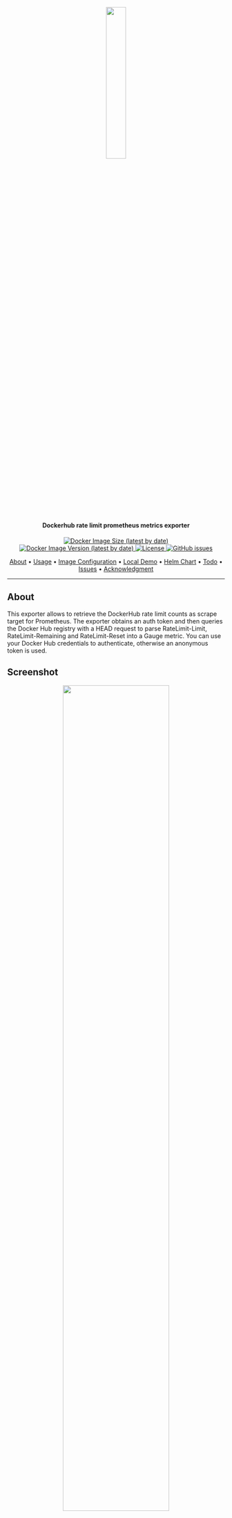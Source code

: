 <h2 align="center">
  <br>
  <p align="center"><img width=30% src="https://raw.githubusercontent.com/m47ik/drl-exporter/master/.github/img/logo.png"></p>
</h2>

<h4 align="center">Dockerhub rate limit prometheus metrics exporter </h4>

<p align="center">
    <a href="https://hub.docker.com/r/khaliq/drl-exporter">
    <img alt="Docker Image Size (latest by date)" src="https://img.shields.io/docker/image-size/khaliq/drl-exporter?style=flat-square&logo=docker">
    <a href="https://hub.docker.com/r/khaliq/drl-exporter/tags">
    <img alt="Docker Image Version (latest by date)" src="https://img.shields.io/docker/v/khaliq/drl-exporter?style=flat-square&logo=docker">
    <a href="https://github.com/m47ik/drl-exporter/blob/master/LICENSE">
    <img alt="License" src="https://img.shields.io/github/license/m47ik/drl-exporter?style=flat-square&logo=github&logoColor=white">
    <a href="https://github.com/m47ik/drl-exporter/issues">
    <img alt="GitHub issues" src="https://img.shields.io/github/issues/m47ik/drl-exporter?style=flat-square&logo=github&logoColor=white">
</p>

<p align="center">
  <a href="#about">About</a> •
  <a href="#usage">Usage</a> •
  <a href="#configuration-variables">Image Configuration</a> •
  <a href="#local-demo">Local Demo</a> •
  <a href="#helm-chart">Helm Chart</a> •
  <a href="#todo">Todo</a> •
  <a href="#issues">Issues</a> •
  <a href="#acknowledgment">Acknowledgment</a>
</p>

---

## About
<tr>
<td>
<p>This exporter allows to retrieve the DockerHub rate limit counts as scrape target for Prometheus.
The exporter obtains an auth token and then queries the Docker Hub registry with a HEAD request to parse RateLimit-Limit,
RateLimit-Remaining and RateLimit-Reset into a Gauge metric.
You can use your Docker Hub credentials to authenticate, otherwise an anonymous token is used.</p>

## Screenshot
<p align="center"><img width=70% src="https://raw.githubusercontent.com/m47ik/drl-exporter/master/.github/img/dashboard.png"></p>

## Usage
Multi Arch docker images are available (arm/arm64/amd64) you can pull it from dockerhub and run in your environment.

```bash
docker pull khaliq/drl-exporter:latest

docker run -d -p 2121:2121  khaliq/drl-exporter:latest

curl localhost:2121/metrics
```
### Output
```text
# HELP dockerhub_limit_max_requests_time Dockerhub rate limit maximum requests total time seconds
# TYPE dockerhub_limit_max_requests_time gauge
dockerhub_limit_max_requests_time 21600
# HELP dockerhub_limit_max_requests_total Dockerhub rate limit maximum requests in given time
# TYPE dockerhub_limit_max_requests_total gauge
dockerhub_limit_max_requests_total 100
# HELP dockerhub_limit_remaining_requests_time Dockerhub rate limit remaining requests time seconds
# TYPE dockerhub_limit_remaining_requests_time gauge
dockerhub_limit_remaining_requests_time 21600
# HELP dockerhub_limit_remaining_requests_total Dockerhub rate limit remaining requests in given time
# TYPE dockerhub_limit_remaining_requests_total gauge
dockerhub_limit_remaining_requests_total 99
```
<br>
To build the image in your local environment

```bash
git clone https://github.com/m47ik/drl-exporter.git
cd drl-exporter
make docker
```

## Configuration Variables

|          Variables         | Default Value  | Discription |
| -------------------------- | :----------------: | :-------------: |
| EXPORTER_PORT           |         2121        |        Server listening port        |
| ENABLE_USER_AUTH   |         false️         |        **Must** be set to **true** if providing username        |
| DOCKERHUB_USER            |         ""         |        Dockerhub account        |
| DOCKERHUB_PASSWORD        |         ""         |        Account password        |
| DOCKERHUB_REPO_IMAGE |         ratelimitpreview/test         |        custom repository/image        |

<br>

## Local Demo
You can find the complete docker-compose file along with a dashboard under deploy folder to test it out.

```bash
cd deploy/docker-compose
docker-compose up -d
```

## Web UI
Web          | URL
-------------|-------------
Grafana      | http://localhost:3000
Prometheus   | http://localhost:9090
Exporter     | http://localhost:8881

<br>

## Helm Chart

1. `git clone https://github.com/m47ik/drl-exporter.git`
2. `cd drl-exporter`
3. `helm install <release name> deploy/chart --namespace=<desired namespace>`


### Installing chart with username and password
You can tweak the options for chart by setting values at run time or `values.yaml` file.
If you intend to use the exporter with a username and password do remember to set the `enableUserAuth=true` as well.

```bash
helm install my-release deploy/chart --set config.dockerhubUsername=<username>,
config.dockerhubPassword=<password>,config.enableUserAuth=true  --namespace=<namespace>
```
## Chart Configuration

| Parameter                         | Description                                                                                                       | Default |
| --------------------------------- | ----------------------------------------------------------------------------------------------------------------- | ------- |
| `config.exporterPort`             | Port the deployment exposes                                                                                       | `2121`    |
| `config.enableUserAuth`        | Enable metrics for specific dockerhub account                                                                                        | `false`     |
| `config.dockerhubUsername`        | Dockerhub Username                                                                                    | `nil`   |
| `config.dockerhubPassword`        | Dockerhub Password                                                                | `nil`   |
| `serviceMonitor.enabled`          | If true, creates a ServiceMonitor instance                                                                        | `false` |
| `serviceMonitor.additionalLabels` | Configure additional labels for the servicemonitor                                                                | `{}`    |
| `serviceMonitor.namespace`        | The namespace into which the servicemonitor is deployed. | `same as chart namespace`   |
| `serviceMonitor.interval`         | The interval with which prometheus will scrape                                                                    | `30s`   |
| `serviceMonitor.scrapeTimeout`    | The timeout for the scrape request                                                                                | `10s`   |

## TODO
- [x] Tests 
- [x] Helm Chart
<br>

## Issues
Please open an issue if you are facing any problems.
<br>

## Acknowledgments
This project is inspired by [Michael Friedrich's](https://gitlab.com/dnsmichi) amazing work.

Helm chart is based on [viadee's](https://github.com/viadee/docker-hub-rate-limit-exporter) helm chart.